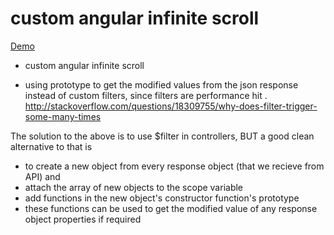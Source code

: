 # custom angular infinite scroll

<p><a href="https://gotogsk85.github.io/custom-angularjs-infinite-scroll/test.html">Demo</a></p>

  - custom angular infinite scroll
  
  - using prototype to get the modified values from the json response instead of custom filters, since filters are performance hit .
  http://stackoverflow.com/questions/18309755/why-does-filter-trigger-some-many-times
  
  The solution to the above is to use $filter in controllers, BUT a good clean alternative to that is 
   - to create a new object from every response object (that we recieve from API) and 
   - attach the array of new objects to the scope variable
   - add functions in the new object's constructor function's prototype 
   - these functions can be used to get the modified value of any response object properties if required

